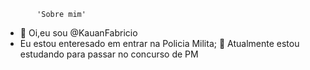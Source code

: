            'Sobre mim'

- 👋 Oi,eu sou @KauanFabricio
-  Eu estou enteresado em entrar na Policia Milita;
  🌱 Atualmente estou estudando para passar no concurso de PM 
<!---
KauanFabricio/KauanFabricio is a ✨ special ✨ repository because its `README.md` (this file) appears on your GitHub profile.
You can click the Preview link to take a look at your changes.
--->
